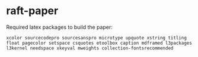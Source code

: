# raft-paper
Required latex packages to build the paper:

```
xcolor sourcecodepro sourcesanspro microtype upquote xstring titling float pagecolor setspace csquotes etoolbox caption mdframed l3packages l3kernel needspace xkeyval mweights collection-fontsrecommended
```
